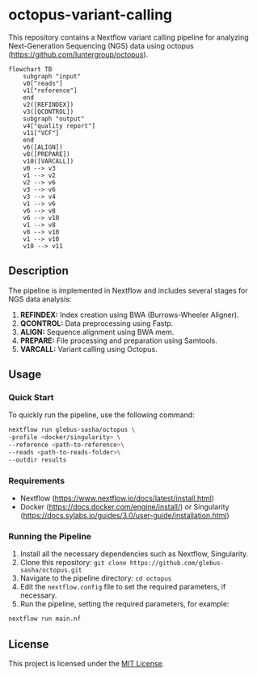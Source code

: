 # octopus-variant-calling

This repository contains a Nextflow variant calling pipeline for analyzing Next-Generation Sequencing (NGS) data using octopus (https://github.com/luntergroup/octopus).

```mermaid
flowchart TB
    subgraph "input"
    v0["reads"]
    v1["reference"]
    end
    v2([REFINDEX])
    v3([QCONTROL])
    subgraph "output"
    v4["quality report"]
    v11["VCF"]
    end
    v6([ALIGN])
    v8([PREPARE])
    v10([VARCALL])
    v0 --> v3
    v1 --> v2
    v2 --> v6
    v3 --> v6
    v3 --> v4
    v1 --> v6
    v6 --> v8
    v6 --> v10
    v1 --> v8
    v8 --> v10
    v1 --> v10
    v10 --> v11
```

## Description

The pipeline is implemented in Nextflow and includes several stages for NGS data analysis:

1. **REFINDEX:** Index creation using BWA (Burrows-Wheeler Aligner).
2. **QCONTROL:** Data preprocessing using Fastp.
3. **ALIGN:** Sequence alignment using BWA mem.
4. **PREPARE:** File processing and preparation using Samtools.
5. **VARCALL:** Variant calling using Octopus.

## Usage

### Quick Start

To quickly run the pipeline, use the following command:

```bash
nextflow run glebus-sasha/octopus \
-profile <docker/singularity> \
--reference <path-to-reference>\
--reads <path-to-reads-folder>\
--outdir results
```

### Requirements

- Nextflow (https://www.nextflow.io/docs/latest/install.html)
- Docker (https://docs.docker.com/engine/install/) or
Singularity (https://docs.sylabs.io/guides/3.0/user-guide/installation.html)

### Running the Pipeline

1. Install all the necessary dependencies such as Nextflow, Singularity.
3. Clone this repository: `git clone https://github.com/glebus-sasha/octopus.git`
4. Navigate to the pipeline directory: `cd octopus`
5. Edit the `nextflow.config` file to set the required parameters, if necessary.
6. Run the pipeline, setting the required parameters, for example:

```bash
nextflow run main.nf
```

## License

This project is licensed under the [MIT License](LICENSE).
